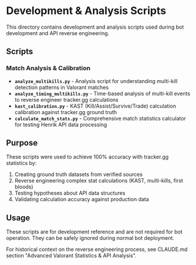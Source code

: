 # Development & Analysis Scripts

This directory contains development and analysis scripts used during bot development and API reverse engineering.

## Scripts

### Match Analysis & Calibration

- **`analyze_multikills.py`** - Analysis script for understanding multi-kill detection patterns in Valorant matches
- **`analyze_timing_multikills.py`** - Time-based analysis of multi-kill events to reverse engineer tracker.gg calculations
- **`kast_calibration.py`** - KAST (Kill/Assist/Survive/Trade) calculation calibration against tracker.gg ground truth
- **`calculate_match_stats.py`** - Comprehensive match statistics calculator for testing Henrik API data processing

## Purpose

These scripts were used to achieve 100% accuracy with tracker.gg statistics by:
1. Creating ground truth datasets from verified sources
2. Reverse engineering complex stat calculations (KAST, multi-kills, first bloods)
3. Testing hypotheses about API data structures
4. Validating calculation accuracy against production data

## Usage

These scripts are for development reference and are not required for bot operation. They can be safely ignored during normal bot deployment.

For historical context on the reverse engineering process, see CLAUDE.md section "Advanced Valorant Statistics & API Analysis".
